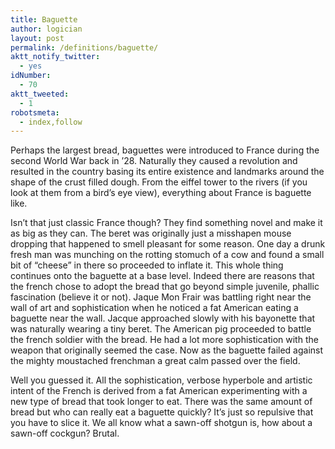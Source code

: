 ```yaml
---
title: Baguette
author: logician
layout: post
permalink: /definitions/baguette/
aktt_notify_twitter:
  - yes
idNumber:
  - 70
aktt_tweeted:
  - 1
robotsmeta:
  - index,follow
---
```

Perhaps the largest bread<!--more-->, baguettes were introduced to France during the second World War back in &#8217;28. Naturally they caused a revolution and resulted in the country basing its entire existence and landmarks around the shape of the crust filled dough. From the eiffel tower to the rivers (if you look at them from a bird&#8217;s eye view), everything about France is baguette like.

Isn&#8217;t that just classic France though? They find something novel and make it as big as they can. The beret was originally just a misshapen mouse dropping that happened to smell pleasant for some reason. One day a drunk fresh man was munching on the rotting stomuch of a cow and found a small bit of &#8220;cheese&#8221; in there so proceeded to inflate it. This whole thing continues onto the baguette at a base level. Indeed there are reasons that the french chose to adopt the bread that go beyond simple juvenile, phallic fascination (believe it or not). Jaque Mon Frair was battling right near the wall of art and sophistication when he noticed a fat American eating a baguette near the wall. Jacque approached slowly with his bayonette that was naturally wearing a tiny beret. The American pig proceeded to battle the french soldier with the bread. He had a lot more sophistication with the weapon that originally seemed the case. Now as the baguette failed against the mighty moustached frenchman a great calm passed over the field.

Well you guessed it. All the sophistication, verbose hyperbole and artistic intent of the French is derived from a fat American experimenting with a new type of bread that took longer to eat. There was the same amount of bread but who can really eat a baguette quickly? It&#8217;s just so repulsive that you have to slice it. We all know what a sawn-off shotgun is, how about a sawn-off cockgun? Brutal.